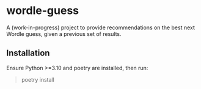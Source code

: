 # wordle-guess
A (work-in-progress) project to provide recommendations on the best next Wordle guess, given a previous set of results.

## Installation
Ensure Python >=3.10 and poetry are installed, then run:
> poetry install
